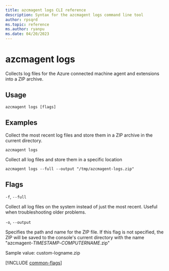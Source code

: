 ```yaml
---
title: azcmagent logs CLI reference
description: Syntax for the azcmagent logs command line tool
author: rpsqrd
ms.topic: reference
ms.author: ryanpu
ms.date: 04/20/2023
---
```


# azcmagent logs

Collects log files for the Azure connected machine agent and extensions into a ZIP archive.

## Usage

```
azcmagent logs [flags]
```

## Examples

Collect the most recent log files and store them in a ZIP archive in the current directory.

```
azcmagent logs
```

Collect all log files and store them in a specific location

```
azcmagent logs --full --output "/tmp/azcmagent-logs.zip"
```

## Flags

`-f`, `--full`

Collect all log files on the system instead of just the most recent. Useful when troubleshooting older problems.

`-o`, `--output`

Specifies the path and name for the ZIP file. If this flag is not specified, the ZIP will be saved to the console's current directory with the name "azcmagent-_TIMESTAMP_-_COMPUTERNAME_.zip"

Sample value: custom-logname.zip

[!INCLUDE [common-flags](includes/azcmagent-common-flags.md)]
